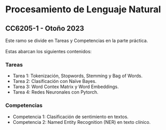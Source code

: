 # Procesamiento de Lenguaje Natural
## CC6205-1 - Otoño 2023

Este ramo se divide en Tareas y Competencias en la parte práctica. <br>
<br>
Estas abarcan los siguientes contenidos: <br>

### Tareas

- Tarea 1: Tokenización, Stopwords, Stemming y Bag of Words.
- Tarea 2: Clasificación con Naïve Bayes.
- Tarea 3: Word Contex Matrix y Word Embeddings.
- Tarea 4: Redes Neuronales con Pytorch.

### Competencias

- Competencia 1: Clasificación de sentimiento en textos.
- Competencia 2: Named Entity Recognition (NER) en texto clínico.
